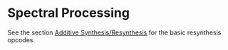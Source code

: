 # **Spectral Processing**

See the section [Additive Synthesis/Resynthesis](../../siggen/additive) for the basic resynthesis opcodes.
